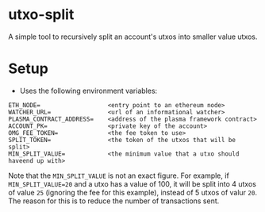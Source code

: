 # utxo-split

A simple tool to recursively split an account's utxos into smaller value utxos.

# Setup
- Uses the following environment variables:
```
ETH_NODE=                   <entry point to an ethereum node>
WATCHER_URL=                <url of an informational watcher>
PLASMA_CONTRACT_ADDRESS=    <address of the plasma framework contract>
ACCOUNT_PK=                 <private key of the account>
OMG_FEE_TOKEN=              <the fee token to use>
SPLIT_TOKEN=                <the token of the utxos that will be split>
MIN_SPLIT_VALUE=            <the minimum value that a utxo should haveend up with>
```

Note that the `MIN_SPLIT_VALUE` is not an exact figure. For example, if `MIN_SPLIT_VALUE=20` and a utxo has a value of 100, it will be split into 4 utxos of value `25` (ignoring the fee for this example), instead of 5 utxos of valur `20`. 
The reason for this is to reduce the number of transactions sent.
